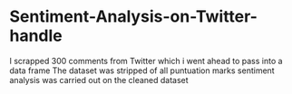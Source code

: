# Sentiment-Analysis-on-Twitter-handle
I scrapped 300 comments from Twitter which i went ahead to pass into a data frame
The dataset was stripped of all puntuation marks
sentiment analysis was carried out on the cleaned dataset
